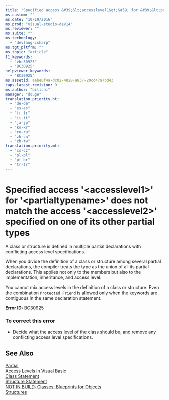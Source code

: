 ```yaml
---
title: "Specified access &#39;&lt;accesslevel1&gt;&#39; for &#39;&lt;partialtypename&gt;&#39; does not match the access &#39;&lt;accesslevel2&gt;&#39; specified on one of its other partial types | hehe"
ms.custom: ""
ms.date: "10/19/2016"
ms.prod: "visual-studio-dev14"
ms.reviewer: ""
ms.suite: ""
ms.technology: 
  - "devlang-csharp"
ms.tgt_pltfrm: ""
ms.topic: "article"
f1_keywords: 
  - "vbc30925"
  - "BC30925"
helpviewer_keywords: 
  - "BC30925"
ms.assetid: aabe0f4a-dc02-4828-a837-20cd47a7bd43
caps.latest.revision: 9
ms.author: "billchi"
manager: "douge"
translation.priority.ht: 
  - "de-de"
  - "es-es"
  - "fr-fr"
  - "it-it"
  - "ja-jp"
  - "ko-kr"
  - "ru-ru"
  - "zh-cn"
  - "zh-tw"
translation.priority.mt: 
  - "cs-cz"
  - "pl-pl"
  - "pt-br"
  - "tr-tr"
---
```

# Specified access &#39;&lt;accesslevel1&gt;&#39; for &#39;&lt;partialtypename&gt;&#39; does not match the access &#39;&lt;accesslevel2&gt;&#39; specified on one of its other partial types
A class or structure is defined in multiple partial declarations with conflicting access level specifications.  
  
 When you divide the definition of a class or structure among several partial declarations, the compiler treats the type as the union of all its partial declarations. This applies not only to the members but also to the implementation, inheritance, and access level.  
  
 You cannot mix access levels in the definition of a class or structure. Even the combination `Protected Friend` is allowed only when the keywords are contiguous in the same declaration statement.  
  
 **Error ID:** BC30925  
  
### To correct this error  
  
-   Decide what the access level of the class should be, and remove any conflicting access level specifications.  
  
## See Also  
 [Partial](../Topic/Partial%20\(Visual%20Basic\).md)   
 [Access Levels in Visual Basic](../Topic/Access%20Levels%20in%20Visual%20Basic.md)   
 [Class Statement](../Topic/Class%20Statement%20\(Visual%20Basic\).md)   
 [Structure Statement](../Topic/Structure%20Statement.md)   
 [NOT IN BUILD: Classes: Blueprints for Objects](http://msdn.microsoft.com/en-us/2c86373d-0333-4616-a7d8-4790c4e89f7b)   
 [Structures](../Topic/Structures%20\(Visual%20Basic\).md)